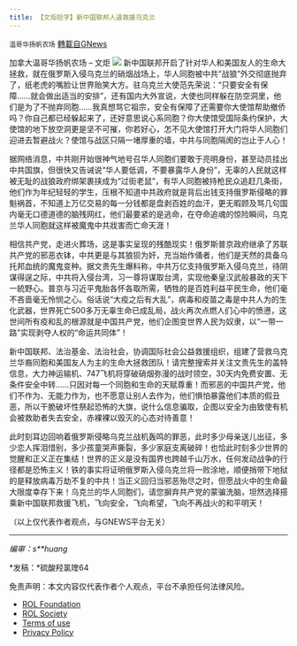 ```yaml
---
title: 【文炬拾字】新中国联邦人道救援乌克兰
---
```

`温哥华扬帆农场` [轉載自GNews](https://gnews.org/zh-hans/2096903/)

加拿大温哥华扬帆农场 – 文炬
![](https://assets.gnews.org/wp-content/uploads/2022/03/a-1.jpg)
新中国联邦开启了针对华人和美国友人的生命大拯救，就在俄罗斯入侵乌克兰的硝烟战场上，华人同胞被中共“战狼”外交彻底抛弃了，纸老虎的嘴脸让世界贻笑大方。驻乌克兰大使范先荣说：“只要安全有保障……就会做出适当的安排”，还有国内大外宣说，大使也同样躲在防空洞里，他们是为了不抛弃同胞……我真想骂它祖宗，安全有保障了还需要你大使馆帮助撤侨吗？你自己都已经躲起来了，还好意思说心系同胞？你大使馆受国际条约保护，大使馆的地下放空洞更是坚不可摧，你若好心，怎不见大使馆打开大门将华人同胞们迎进去暂避战火？使馆与战区只隔一堵厚重的墙，中共与同胞隔阂的岂止于人心！

据网络消息，中共刚开始很神气地号召华人同胞们要敢于亮明身份，甚至动员挂出中共国旗，但很快又告诫说“华人要低调，不要暴露华人身份”，无辜的人民就这样被无耻的战狼政府绑架裹挟成为“过街老鼠”，有华人同胞被持枪民众追赶几条街，他们作为年纪轻轻的学生，压根不知道中共政府就是背后出钱支持俄罗斯侵略的罪魁祸首，不知道上万亿交易的每一分钱都是盘剥百姓的血汗，更无暇顾及骂几句国内毫无口德道德的脑残网红，他们最要紧的是逃命，在夺命追魂的惊险瞬间，乌克兰华人同胞就这样被魔鬼中共戕害而亡命天涯！

相信共产党，走进火葬场，这是事实呈现的残酷现实！俄罗斯普京政府继承了苏联共产党的邪恶衣钵，中共更是与其狼狈为奸，充当始作俑者，他们是天然的具备乌托邦血统的魔鬼变种。据文贵先生爆料称，中共万亿支持俄罗斯入侵乌克兰，待阴谋得逞之际，中共将入侵台湾，习一尊将谋取台湾，实现他秦皇汉武般暴政的天下一統野心。普京与习近平鬼胎各怀各取所需，牺牲的是百姓利益平民生命，他们毫不吝啬毫无怜悯之心。俗话说“大疫之后有大乱”，病毒和疫苗之毒是中共人为的生化武器，世界死亡500多万无辜生命已成乱局，战火再次点燃人们心中的愤懑，这世间所有疫和乱的根源就是中国共产党，他们企图变世界人民为奴隶，以“一带一路”实现剥夺人权的“命运共同体”！

新中国联邦、法治基金、法治社会，协调国际社会公益救援组织，组建了营救乌克兰华裔同胞和美国友人为主的生命大拯救团队！请完整搜索并关注文贵先生的盖特信息，大力神运输机、747飞机将穿破硝烟弥漫的战时领空，30天内免费安置、无条件安全中转……只因对每一个同胞和生命的天赋尊重！而邪恶的中国共产党，他们不作为、无能力作为，也不愿意让别人去作为，他们惧怕暴露他们本质的假丑恶，所以干脆破坏性祭起恐怖的大旗，说什么信息骗取，企图以安全为由致使有机会被救助者失去安全，赤裸裸以毁灭的心态对待善意！

此时刻耳边回响着俄罗斯侵略乌克兰战机轰鸣的罪恶，此时多少母亲送儿出征，多少恋人挥泪惜别，多少孩童哭声撕裂，多少家庭支离破碎！也恰此时刻多少世界的觉醒和正义正在集结！世界的正义是没有国界也跨越千山万水，任何发动战争的行径都是恐怖主义！铁的事实将证明俄罗斯入侵乌克兰将一败涂地，顺便捎带下地狱的是释放病毒万劫不复的中共！当正义回归当邪恶殆尽之时，但愿战火中的生命最大限度幸存下来！乌克兰的华人同胞们，请您摒弃共产党的蒙骗洗脑，坦然选择搭乘新中国联邦救援飞机，飞向安全，飞向希望，飞向不再战火的和平明天！

（以上仅代表作者观点，与GNEWS平台无关）

* * *

*编审：s**huang*

*发稿：*硫酸羟氯喹64

 

免责声明：本文内容仅代表作者个人观点，平台不承担任何法律风险。

- [ROL Foundation](https://rolfoundation.org/)
- [ROL Society](https://rolsociety.org/)
- [Terms of use](https://gnews.org/terms-of-use-3/)
- [Privacy Policy](https://gnews.org/privacy-policy/)
